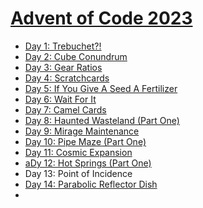
# [Advent of Code 2023](https://adventofcode.com/2023)

- [Day 1: Trebuchet?!](https://github.com/VictorRotha/AdventOfCode2023/blob/master/src/main/kotlin/day01/Day01.kt)
- [Day 2: Cube Conundrum](https://github.com/VictorRotha/AdventOfCode2023/blob/master/src/main/kotlin/day02/Day02.kt)
- [Day 3: Gear Ratios](https://github.com/VictorRotha/AdventOfCode2023/blob/master/src/main/kotlin/day03/Day03.kt)
- [Day 4: Scratchcards](https://github.com/VictorRotha/AdventOfCode2023/blob/master/src/main/kotlin/day04/Day04.kt)
- [Day 5: If You Give A Seed A Fertilizer](https://github.com/VictorRotha/AdventOfCode2023/blob/master/src/main/kotlin/day05/Day05.kt)
- [Day 6: Wait For It](https://github.com/VictorRotha/AdventOfCode2023/blob/master/src/main/kotlin/day06/Day06.kt)
- [Day 7: Camel Cards](https://github.com/VictorRotha/AdventOfCode2023/blob/master/src/main/kotlin/day07/Day07.kt)
- [Day 8: Haunted Wasteland (Part One)](https://github.com/VictorRotha/AdventOfCode2023/blob/master/src/main/kotlin/day08/Day08.kt)
- [Day 9: Mirage Maintenance](https://github.com/VictorRotha/AdventOfCode2023/blob/master/src/main/kotlin/day09/Day09.kt)
- [Day 10: Pipe Maze (Part One)](https://github.com/VictorRotha/AdventOfCode2023/blob/master/src/main/kotlin/day10/Day10.kt)
- [Day 11: Cosmic Expansion](https://github.com/VictorRotha/AdventOfCode2023/blob/master/src/main/kotlin/day11/Day11.kt)
- [aDy 12: Hot Springs (Part One)](https://github.com/VictorRotha/AdventOfCode2023/blob/master/src/main/kotlin/day12/Day12.kt)
- Day 13: Point of Incidence
- [Day 14: Parabolic Reflector Dish](https://github.com/VictorRotha/AdventOfCode2023/blob/master/src/main/kotlin/day14/Day14.kt)
- 